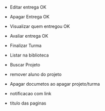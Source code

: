 - Editar entrega OK
- Apagar Entrega OK
- Visualizar quem entregou OK
- Avaliar entrega OK

- Finalizar Turma
- Listar na biblioteca

- Buscar Projeto 
- remover aluno do projeto
- Apagar documetos ao apagar projeto/turma
- notificacao com link
- titulo das paginas